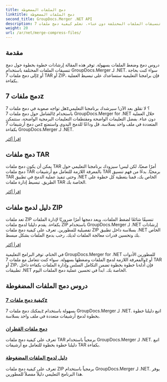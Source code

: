 ```yaml
---
title: دمج الملفات المضغوطة
linktitle: دمج الملفات المضغوطة
second_title: GroupDocs.Merger .NET API
description: دمج وضغط تنسيقات الملفات المختلفة دون عناء. تعلم كيفية دمج ملفات 7z وTAR وZIP بسلاسة مع أدلتنا خطوة بخطوة.
weight: 20
url: /ar/net/merge-compress-files/
---
```

## مقدمة


دروس دمج وضغط الملفات بسهولة. توفر هذه المقالة إرشادات خطوة بخطوة حول دمج تنسيقات الملفات المختلفة باستخدام GroupDocs.Merger لـ .NET. سواء كنت بحاجة إلى دمج ملفات 7z أو TAR أو ZIP، فإن برامجنا التعليمية ستساعدك على تبسيط العملية بكفاءة.

## دمج ملفات 7z

هل تواجه صعوبة في دمج ملفات 7z؟ لا تقلق بعد الآن! سيرشدك برنامجنا التعليمي الشامل حول دمج ملفات 7z باستخدام GroupDocs.Merger for .NET خلال العملية دون عناء. بفضل التعليمات الواضحة ومقتطفات التعليمات البرمجية الواضحة، ستتمكن من دمج أرشيفات 7z المتعددة في ملف واحد بسلاسة. قل وداعًا للدمج اليدوي واستمتع بكفاءة GroupDocs.Merger لـ .NET.

[اقرأ أكثر](./merge-7z-files/)

## دمج ملفات TAR

يمكن أن يكون دمج ملفات TAR أمرًا صعبًا، لكن ليس! سيزودك برنامجنا التعليمي حول دمج ملفات TAR بالمعرفة اللازمة للتعامل مع أرشيفات TAR برمجيًا. بدءًا من فهم تنسيق TAR وحتى تنفيذ عملية الدمج في تطبيق .NET الخاص بك، قمنا بتغطية كل خطوة على الطريق. تبسيط إدارة ملفات TAR الخاصة بك.

[اقرأ أكثر](./merging-tar-files/)

## دليل لدمج ملفات ZIP

تعد ملفات ZIP تنسيقًا شائعًا لضغط الملفات، ويعد دمجها أمرًا ضروريًا لإدارة الملفات بكفاءة. يقدم دليلنا لدمج ملفات ZIP باستخدام GroupDocs.Merger لـ .NET إرشادات تفصيلية للمطورين. تعرف على كيفية دمج ملفات ZIP بسلاسة داخل تطبيق .NET الخاص بك وتحسين قدرات معالجة الملفات لديك. رحب بدمج الملفات بشكل مبسط.

[اقرأ أكثر](./guide-merging-zip-files/)

في الختام، توفر البرامج التعليمية GroupDocs.Merger for .NET للمطورين الأدوات والمعرفة اللازمة لدمج الملفات وضغطها بسهولة. سواء كنت تتعامل مع ملفات 7z أو TAR أو ZIP، فإن أدلةنا خطوة بخطوة تضمن التكامل السلس وإدارة الملفات بكفاءة داخل تطبيقات .NET الخاصة بك. ابدأ في تحسين عملية دمج الملفات اليوم.
## دروس دمج الملفات المضغوطة
### [كيفية دمج ملفات 7z](./merge-7z-files/)
يمكنك دمج ملفات 7z بسهولة باستخدام GroupDocs.Merger لـ .NET. اتبع دليلنا خطوة بخطوة لدمج أرشيفات متعددة في ملف واحد بسلاسة.
### [دمج ملفات القطران](./merging-tar-files/)
تعرف على كيفية دمج ملفات TAR برمجياً باستخدام GroupDocs.Merger لـ .NET. اتبع دليلنا خطوة بخطوة للتعامل مع أرشيفات TAR بكفاءة.
### [دليل لدمج الملفات المضغوطة](./guide-merging-zip-files/)
تعرف على كيفية دمج ملفات ZIP برمجياً باستخدام GroupDocs.Merger لـ .NET. يوفر هذا البرنامج التعليمي دليلاً مفصلاً للمطورين.